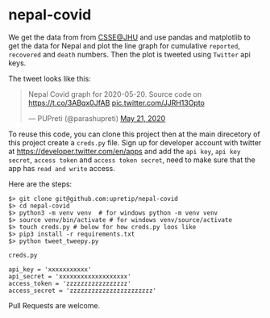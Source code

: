 # nepal-covid

We get the data from from [CSSE@JHU](https://github.com/CSSEGISandData/COVID-19) and use pandas and matplotlib to get the data for Nepal and plot the line graph for cumulative `reported`, `recovered` and `death` numbers. Then the plot is tweeted using `Twitter` api keys.

The tweet looks like this:

<blockquote class="twitter-tweet">
  <p lang="en" dir="ltr">
    Nepal Covid graph for 2020-05-20. Source code on 
    <a href="https://t.co/3ABqx0JfAB">https://t.co/3ABqx0JfAB</a> 
    <a href="https://t.co/JJRH13Opto">pic.twitter.com/JJRH13Opto</a></p>&mdash; PUPreti (@parashupreti) 
  <a href="https://twitter.com/parashupreti/status/1263326633340985344?ref_src=twsrc%5Etfw">May 21, 2020</a>
</blockquote> 

To reuse this code, you can clone this project then at the main direcetory of this project create a `creds.py` file. Sign up for developer account with twitter at https://developer.twitter.com/en/apps and add the `api key`, `api key secret`, `access token` and `access token secret`, need to make sure that the app has `read and write` access.

Here are the steps:

```
$> git clone git@github.com:upretip/nepal-covid
$> cd nepal-covid
$> python3 -m venv venv  # for windows python -m venv venv
$> source venv/bin/activate # for windows venv/source/activate
$> touch creds.py # below for how creds.py loos like
$> pip3 install -r requirements.txt 
$> python tweet_tweepy.py

```

`creds.py`  
```
api_key = 'xxxxxxxxxxx' 
api_secret = 'xxxxxxxxxxxxxxxxxxx'
access_token = 'zzzzzzzzzzzzzzzzz'
access_secret = 'zzzzzzzzzzzzzzzzzzzzzzz'

```

Pull Requests are welcome.
